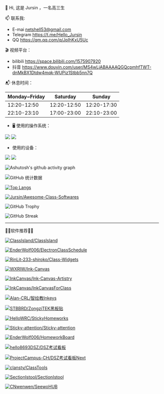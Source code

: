 👋 Hi, 这是 Jursin ，一名高三生

📫 联系我:
  - E-mai netshell53@gmail.com
  - Telegram https://t.me/Hello_Jursin
  - QQ https://qm.qq.com/q/JpIhKxU5Uc

🎬 视频平台：
  - bilibili https://space.bilibili.com/1575907920
  - 抖音 https://www.douyin.com/user/MS4wLjABAAAAQGQcpmhfTWT-dnMkBX1Dtdw4mqk-WUPiz1Stbb5nn7Q

📬 休息时间：

| **Monday~Friday** | **Saturday** | **Sunday** |
| - | - | - |
| 12:20-12:50 | 12:20-12:50 | 12:20-17:30 |
| 22:10-23:10 | 17:00-23:00 | 22:10-23:00 |

- 🖥 使用的操作系统：

![](https://img.shields.io/badge/Android-3DDC84?style=flat&logo=android&logoColor=white)
![](https://img.shields.io/badge/Windows-0078D6?style=flat)

- 使用的设备：

![](https://img.shields.io/badge/Redmi_Note_9-%23FF7E00?style=flat&logo=xiaomi&logoColor=white)
![](https://img.shields.io/badge/IdeaPad_15_ALC7-%23DA0807?style=flat&logo=lenovo&logoColor=white)

![Ashutosh's github activity graph](https://github-readme-activity-graph.vercel.app/graph?username=Jursin&theme=github-compact)

![GitHub 统计数据](https://github-readme-stats.vercel.app/api?username=Jursin&&show=reviews,discussions_started,discussions_answered,prs_merged,prs_merged_percentage&show_icons=true&include_all_commits=true&custom_title=Jursin的%20GitHub%20统计数据！&number_format=long&theme=default)

[![Top Langs](https://github-readme-stats.vercel.app/api/top-langs/?username=Jursin&layout=compact)](https://github.com/Jursin)

[![Jursin/Awesome-Class-Softwares](https://github-readme-stats.vercel.app/api/pin/?username=Jursin&repo=Awesome-Class-Softwares&show_owner=true)](https://github.com/Jursin/Awesome-Class-Softwares)

![GitHub Trophy](https://github-profile-trophy.vercel.app/?username=Jursin)

![GitHub Streak](https://github-readme-streak-stats.herokuapp.com/?user=Jursin)

---
🎉🌟软件推荐🌟🎉

[![ClassIsland/ClassIsland](https://github-readme-stats.vercel.app/api/pin/?username=ClassIsland&repo=ClassIsland&show_owner=true)](https://github.com/ClassIsland/ClassIsland)

[![EnderWolf006/ElectronClassSchedule](https://github-readme-stats.vercel.app/api/pin/?username=EnderWolf006&repo=ElectronClassSchedule&show_owner=true)](https://github.com/EnderWolf006/ElectronClassSchedule)

[![RinLit-233-shiroko/Class-Widgets](https://github-readme-stats.vercel.app/api/pin/?username=RinLit-233-shiroko&repo=Class-Widgets&show_owner=true)](https://github.com/RinLit-233-shiroko/Class-Widgets)

[![WXRIW/Ink-Canvas](https://github-readme-stats.vercel.app/api/pin/?username=WXRIW&repo=Ink-Canvas&show_owner=true)](https://github.com/WXRIW/Ink-Canvas)

[![InkCanvas/Ink-Canvas-Artistry](https://github-readme-stats.vercel.app/api/pin/?username=InkCanvas&repo=Ink-Canvas-Artistry&show_owner=true)](https://github.com/InkCanvas/Ink-Canvas-Artistry)

[![InkCanvas/InkCanvasForClass](https://github-readme-stats.vercel.app/api/pin/?username=InkCanvas&repo=InkCanvasForClass&show_owner=true)](https://github.com/InkCanvas/InkCanvasForClass)

[![Alan-CRL/智绘教Inkeys](https://github-readme-stats.vercel.app/api/pin/?username=Alan-CRL&repo=Inkeys&show_owner=true)](https://github.com/Alan-CRL/Inkeys)

[![STBBRD/ZongziTEK黑板贴](https://github-readme-stats.vercel.app/api/pin/?username=STBBRD&repo=ZongziTEK-Blackboard-Sticker&show_owner=true)](https://github.com/STBBRD/ZongziTEK-Blackboard-Sticker)

[![HelloWRC/StickyHomeworks](https://github-readme-stats.vercel.app/api/pin/?username=HelloWRC&repo=StickyHomeworks&show_owner=true)](https://github.com/HelloWRC/StickyHomeworks)

[![Sticky-attention/Sticky-attention](https://github-readme-stats.vercel.app/api/pin/?username=Sticky-attention&repo=Sticky-attention&show_owner=true)](https://github.com/Sticky-attention/Sticky-attention)

[![EnderWolf006/HomeworkBoard](https://github-readme-stats.vercel.app/api/pin/?username=EnderWolf006&repo=HomeworkBoard&show_owner=true)](https://github.com/EnderWolf006/HomeworkBoard)

[![hello8693DSZ/DSZ考试看板](https://github-readme-stats.vercel.app/api/pin/?username=hello8693DSZ&repo=dsz-exam-showboard&show_owner=true)](https://github.com/hello8693DSZ/dsz-exam-showboard)

[![ProjectCampus-CH/DSZ考试看板Next](https://github-readme-stats.vercel.app/api/pin/?username=ProjectCampus-CH&repo=dsz-exam-showboard-next&show_owner=true)](https://github.com/ProjectCampus-CH/dsz-exam-showboard-next)

[![clansty/ClassTools](https://github-readme-stats.vercel.app/api/pin/?username=clansty&repo=ClassTools&show_owner=true)](https://github.com/clansty/ClassTools)

[![SectionIstool/SectionIstool](https://github-readme-stats.vercel.app/api/pin/?username=SectionIstool&repo=SectionIstool&show_owner=true)](https://github.com/SectionIstool/SectionIstool)

[![CNwenwen/SeewoHUB](https://github-readme-stats.vercel.app/api/pin/?username=CNwenwen&repo=SeewoHUB&show_owner=true)](https://github.com/CNwenwen/SeewoHUB)
